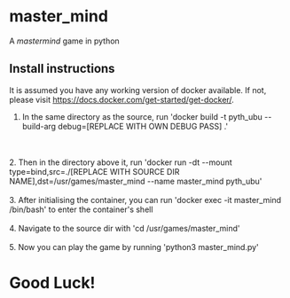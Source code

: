 # master_mind
A *mastermind* game in python

## Install instructions

It is assumed you have any working version of docker available.
If not, please visit https://docs.docker.com/get-started/get-docker/.

1. In the same directory as the source, run 'docker build -t pyth_ubu --build-arg debug=[REPLACE WITH OWN DEBUG PASS] .'
<br>
<br>
2. Then in the directory above it, run 'docker run -dt --mount type=bind,src=./[REPLACE WITH SOURCE DIR NAME],dst=/usr/games/master_mind --name master_mind pyth_ubu'
<br>
<br>
3. After initialising the container, you can run 'docker exec -it master_mind /bin/bash' to enter the container's shell
<br>
<br>
4. Navigate to the source dir with 'cd /usr/games/master_mind'
<br>
<br>
5. Now you can play the game by running 'python3 master_mind.py'


# Good Luck!



